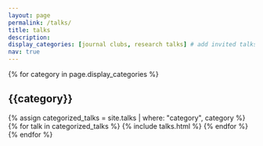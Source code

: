 ```yaml
---
layout: page
permalink: /talks/
title: talks
description: 
display_categories: [journal clubs, research talks] # add invited talks hopefully some day
nav: true
---
```


<div class="talks">

{% for category in page.display_categories %}
  <h2 class="category">{{category}}</h2>
    {% assign categorized_talks = site.talks | where: "category", category %}
    <!-- sort by presentation date -->
    <!-- <div class="container"> -->
        <!-- <div class="row row-cols-2"> -->
            {% for talk in categorized_talks %}
                {% include talks.html %}
            {% endfor %}
        <!-- </div> -->
    <!-- </div> -->
{% endfor %}

</div>
